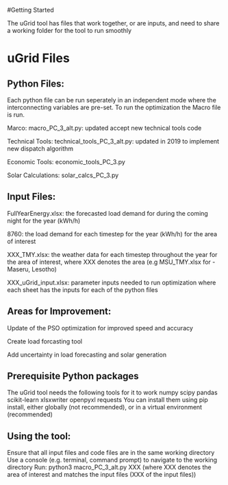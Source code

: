 #Getting Started

The uGrid tool has files that work together, or are inputs, and need to share a working folder for the tool to run smoothly

# uGrid Files

## Python Files: 
Each python file can be run seperately in an independent mode where the interconnecting variables are pre-set. To run the optimization
the Macro file is run.

Marco: macro_PC_3_alt.py: updated accept new technical tools code

Technical Tools: technical_tools_PC_3_alt.py: updated in 2019 to implement new dispatch algorithm

Economic Tools: economic_tools_PC_3.py 

Solar Calculations: solar_calcs_PC_3.py

## Input Files:
FullYearEnergy.xlsx: the forecasted load demand for during the coming night for the year (kWh/h)

8760: the load demand for each timestep for the year (kWh/h) for the area of interest

XXX_TMY.xlsx: the weather data for each timestep throughout the year for the area of interest, where XXX denotes the area (e.g MSU_TMY.xlsx for  - Maseru, Lesotho)

XXX_uGrid_input.xlsx: parameter inputs needed to run optimization where each sheet has the inputs for each of the python files

## Areas for Improvement:
Update of the PSO optimization for improved speed and accuracy

Create load forcasting tool

Add uncertainty in load forecasting and solar generation

## Prerequisite Python packages
The uGrid tool needs the following tools for it to work
    numpy scipy pandas scikit-learn xlsxwriter openpyxl requests
You can install them using pip install, either globally (not recommended), or in a virtual environment (recommended)

## Using the tool:
Ensure that all input files and code files are in the same working directory
Use a console (e.g. terminal, command prompt) to navigate to the working directory
Run:  python3 macro_PC_3_alt.py XXX (where XXX denotes the area of interest and matches the input files (XXX of the input files))
